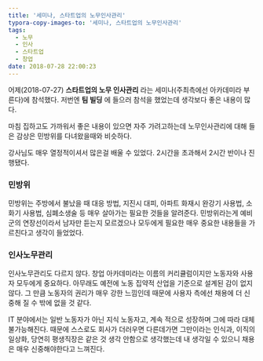 ```yaml
---
title: '세미나, 스타트업의 노무인사관리'
typora-copy-images-to: '세미나, 스타트업의 노무인사관리'
tags:
  - 노무
  - 인사
  - 스타트업
  - 창업
date: 2018-07-28 22:00:23
---
```



어제(2018-07-27) **스타트업의 노무 인사관리** 라는 세미나(주최측에선 아카데미라 부른다)에 참석했다. 저번엔 **팀 빌딩** 에 들으러 참석을 했었는데 생각보다 좋은 내용이 많다.

마침 집하고도 가까워서 좋은 내용이 있으면 자주 가려고하는데 노무인사관리에 대해 들은 감상은 민방위를 다녀왔을때와 비슷하다.

강사님도 매우 열정적이셔서 많은걸 배울 수 있었다. 2시간을 초과해서 2시간 반이나 진행됐다.

### 민방위

민방위는 주방에서 불났을 때 대응 방법, 지진시 대피, 아파트 화재시 완강기 사용법, 소화기 사용법, 심폐소생술 등 매우 살아가는 필요한 것들을 알려준다. 민방위라는게 예비군의 연장선이라서 남자만 듣는지 모르겠으나 모두에게 필요한 매우 중요한 내용들을 가르친다고 생각이 들었었다.

### 인사노무관리

인사노무관리도 다르지 않다. 창업 아카데미라는 이름의 커리큘럼이지만 노동자와 사용자 모두에게 중요하다. 아무래도 예전에 노동 집약적 산업을 기준으로 설계된 감이 없지 않다. 그 만큼 노동자의 권리가 매우 강한 느낌인데 때문에 사용자 측에선 채용에 더 신중해 질 수 밖에 없을 것 같다.

IT 분야에서는 일반 노동자가 아닌 지식 노동자고, 계속 적으로 성장하며 그에 따라 대체 불가능해진다. 때문에 스스로도 회사가 더러우면 다른데가면 그만이라는 인식과, 이직의 일상화, 당연히 평생직장은 같은 것 생각 안함으로 생각했는데 내 생각일 수 있으니 채용은 매우 신중해야한다고 느껴진다.